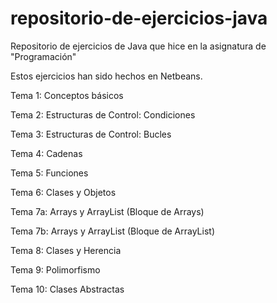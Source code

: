# repositorio-de-ejercicios-java
Repositorio de ejercicios de Java que hice en la asignatura de "Programación"

Estos ejercicios han sido hechos en Netbeans.

Tema 1: Conceptos básicos

Tema 2: Estructuras de Control: Condiciones

Tema 3: Estructuras de Control: Bucles

Tema 4: Cadenas

Tema 5: Funciones

Tema 6: Clases y Objetos

Tema 7a: Arrays y ArrayList (Bloque de Arrays)

Tema 7b: Arrays y ArrayList (Bloque de ArrayList)

Tema 8: Clases y Herencia

Tema 9: Polimorfismo

Tema 10: Clases Abstractas

